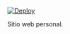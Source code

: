 [![Deploy](https://button.deta.dev/1/svg)](https://github.com/CrysoK/crysok.com)

Sitio web personal.
